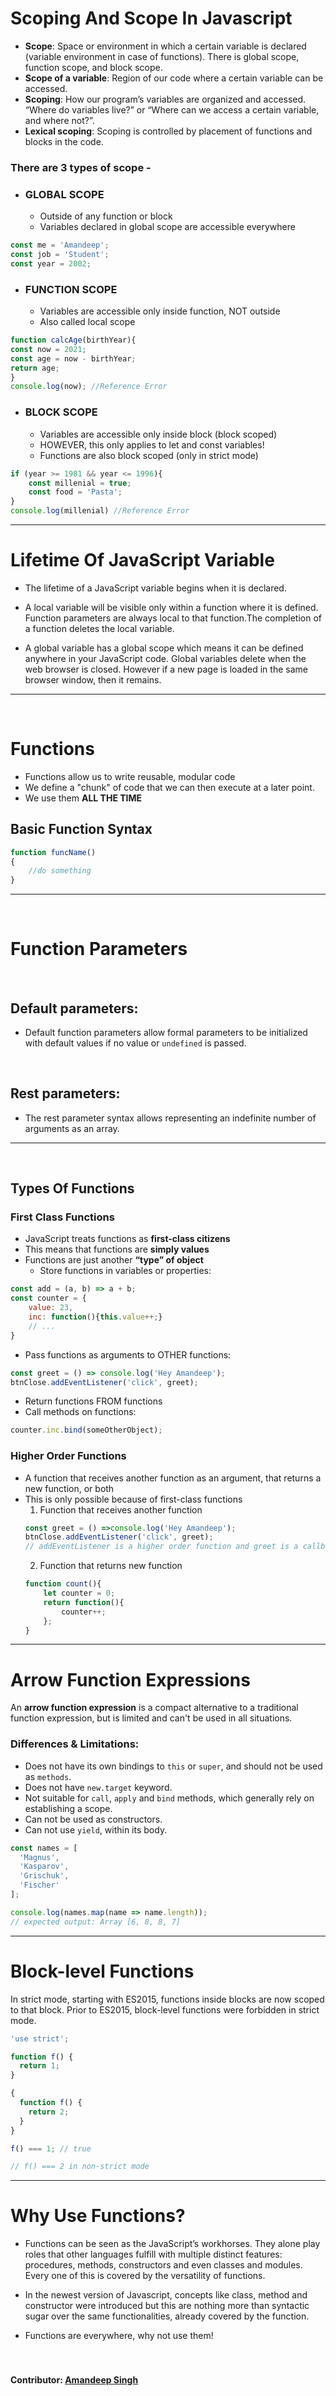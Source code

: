 # Scoping And Scope In Javascript

- **Scope**: Space or environment in which a certain variable is declared (variable 
environment in case of functions). There is global scope, function scope, and block scope.
- **Scope of a variable**: Region of our code where a certain variable can be accessed.
- **Scoping**: How our program’s variables are organized and accessed. “Where do variables live?” or “Where can we access a certain variable, and where not?”.
- **Lexical scoping**: Scoping is controlled by placement of functions and blocks in the code.

### There are 3 types of scope -
- ### **GLOBAL SCOPE**
    - Outside of any function or block
    - Variables declared in global scope are accessible everywhere
```js
const me = 'Amandeep';
const job = 'Student';
const year = 2002;
```
- ### **FUNCTION SCOPE**
    - Variables are accessible only inside function, NOT outside
    - Also called local scope
```js
function calcAge(birthYear){
const now = 2021;
const age = now - birthYear;
return age;
}
console.log(now); //Reference Error
```
- ### **BLOCK SCOPE**
    - Variables are accessible only inside block (block scoped)
    - HOWEVER, this only applies to let and const variables!
    - Functions are also block scoped (only in strict mode)
```js
if (year >= 1981 && year <= 1996){
    const millenial = true;
    const food = 'Pasta';
}
console.log(millenial) //Reference Error
```

<hr>

# Lifetime Of JavaScript Variable
- The lifetime of a JavaScript variable begins when it is declared.

- A local variable will be visible only within a function where it is defined. Function parameters are always local to that function.The completion of a function deletes the local variable.

- A global variable has a global scope which means it can be defined anywhere in your JavaScript code. Global variables delete when the web browser is closed. However if a new page is loaded in the same browser window, then it remains.
<hr>
<br>

# Functions

- Functions allow us to write reusable, modular code 
- We define a "chunk" of code that we can then execute at a later point.
- We use them **ALL THE TIME**

## Basic Function Syntax
```js
function funcName()
{ 
    //do something 
}
```

<hr>
<br>

# Function Parameters
<br>

## Default parameters:
- Default function parameters allow formal parameters to be initialized with default values if no value or ```undefined``` is passed.
<br>

## Rest parameters:
- The rest parameter syntax allows representing an indefinite number of arguments as an array.
<hr>
<br> 

## Types Of Functions
### First Class Functions
- JavaScript treats functions as **first-class citizens**
- This means that functions are **simply values**
- Functions are just another **“type” of object**
    - Store functions in variables or properties:
```js
const add = (a, b) => a + b;
const counter = {
    value: 23,
    inc: function(){this.value++;}
    // ...
}
```
  - Pass functions as arguments to OTHER functions:
  ```js
  const greet = () => console.log('Hey Amandeep');
  btnClose.addEventListener('click', greet);
  ```
  - Return functions FROM functions
  - Call methods on functions:
  ```js
  counter.inc.bind(someOtherObject);
  ```
### Higher Order Functions
- A function that receives another function as an argument, that returns a new function, or both
- This is only possible because of first-class functions
    1. Function that receives another function
    ```js
    const greet = () =>console.log('Hey Amandeep');
    btnClose.addEventListener('click', greet);
    // addEventListener is a higher order function and greet is a callback function
    ```
    2. Function that returns new function
    ```js
    function count(){
        let counter = 0;
        return function(){
            counter++;
        };
    }
    ```
<hr>

# Arrow Function Expressions
An **arrow function expression** is a compact alternative to a traditional function expression, but is limited and can't be used in all situations.
<br>

### **Differences & Limitations:**
- Does not have its own bindings to ```this``` or ```super```, and should not be used as ```methods```.
- Does not have ```new.target``` keyword.
- Not suitable for ```call```, ```apply``` and ```bind``` methods, which generally rely on establishing a scope.
- Can not be used as constructors.
- Can not use ```yield```, within its body.

```js
const names = [
  'Magnus',
  'Kasparov',
  'Grischuk',
  'Fischer'
];

console.log(names.map(name => name.length));
// expected output: Array [6, 8, 8, 7]

```
<hr>

# Block-level Functions
In strict mode, starting with ES2015, functions inside blocks are now scoped to that block. Prior to ES2015, block-level functions were forbidden in strict mode.
<br>

```js
'use strict';

function f() {
  return 1;
}

{
  function f() {
    return 2;
  }
}

f() === 1; // true

// f() === 2 in non-strict mode
```
<hr>

# Why Use Functions?
- Functions can be seen as the JavaScript’s workhorses. They alone play roles that other languages fulfill with multiple distinct features: procedures, methods, constructors and even classes and modules. Every one of this is covered by the versatility of functions.

- In the newest version of Javascript, concepts like class, method and constructor were introduced but this are nothing more than syntactic sugar over the same functionalities, already covered by the function.
- Functions are everywhere, why not use them!
<br><br><br>

#### Contributor: [Amandeep Singh](https://github.com/amandeep2326)